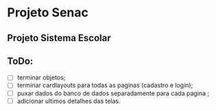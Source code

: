 # Projeto Senac

## Projeto Sistema Escolar



## ToDo:

- [ ] terminar objetos;
- [ ] terminar cardlayouts para todas as paginas (cadastro e login);
- [ ] puxar dados do banco de dados separadamente para cada pagina ;
- [ ] adicionar ultimos detalhes das telas.
